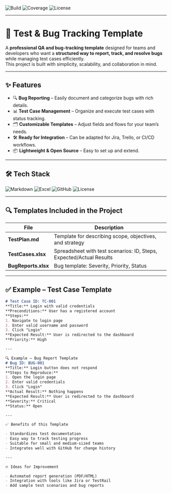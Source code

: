 ![Build](https://img.shields.io/badge/build-passing-brightgreen)
![Coverage](https://img.shields.io/badge/coverage-90%25-blue)
![License](https://img.shields.io/badge/license-MIT-yellow)

---

# 🐞 Test & Bug Tracking Template

A **professional QA and bug-tracking template** designed for teams and developers who want a **structured way to report, track, and resolve bugs** while managing test cases efficiently.  
This project is built with simplicity, scalability, and collaboration in mind.

---

## ✨ Features

- 🔍 **Bug Reporting** – Easily document and categorize bugs with rich details.  
- 📊 **Test Case Management** – Organize and execute test cases with status tracking.  
- 🗂️ **Customizable Templates** – Adjust fields and flows for your team’s needs.  
- 🛠️ **Ready for Integration** – Can be adapted for Jira, Trello, or CI/CD workflows.  
- 📦 **Lightweight & Open Source** – Easy to set up and extend.

---

## 🛠️ Tech Stack

![Markdown](https://img.shields.io/badge/Docs-Markdown-blue)
![Excel](https://img.shields.io/badge/Excel-Templates-green)
![GitHub](https://img.shields.io/badge/GitHub-Repo-lightgrey)
![License](https://img.shields.io/github/license/malkiqmuki/TestAndBugTrackingTemplate)

---

## 🔍 Templates Included in the Project

| File                    | Description |
|-------------------------|------------------------------------------------------|
| **TestPlan.md**         | Template for describing scope, objectives, and strategy |
| **TestCases.xlsx**      | Spreadsheet with test scenarios: ID, Steps, Expected/Actual Results |
| **BugReports.xlsx**     | Bug template: Severity, Priority, Status |

---

## ✅ Example – Test Case Template
```markdown
# Test Case ID: TC-001
**Title:** Login with valid credentials  
**Preconditions:** User has a registered account  
**Steps:**
1. Navigate to login page
2. Enter valid username and password
3. Click "Login"
**Expected Result:** User is redirected to the dashboard  
**Priority:** High

---

🔍 Example – Bug Report Template
# Bug ID: BUG-001
**Title:** Login button does not respond  
**Steps to Reproduce:**
1. Open the login page
2. Enter valid credentials
3. Click "Login"
**Actual Result:** Nothing happens  
**Expected Result:** User is redirected to the dashboard  
**Severity:** Critical  
**Status:** Open

---

✅ Benefits of this Template

- Standardizes test documentation  
- Easy way to track testing progress  
- Suitable for small and medium-sized teams  
- Integrates well with GitHub for change history

---

🔥 Ideas for Improvement

- Automated report generation (PDF/HTML)  
- Integration with tools like Jira or TestRail  
- Add sample test scenarios and bug reports 
